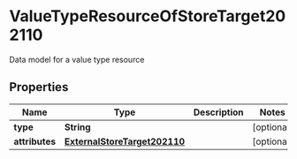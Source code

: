 

# ValueTypeResourceOfStoreTarget202110

Data model for a value type resource

## Properties

Name | Type | Description | Notes
------------ | ------------- | ------------- | -------------
**type** | **String** |  |  [optional]
**attributes** | [**ExternalStoreTarget202110**](ExternalStoreTarget202110.md) |  |  [optional]



